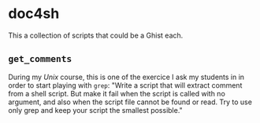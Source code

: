 # doc4sh

This a collection of scripts that could be a Ghist each.

## `get_comments`

During my _Unix_ course, this is one of the exercice I ask my students in
in order to start playing with `grep`: 
"Write a script that will extract comment from a shell script. But make it
fail when the script is called with no argument, and also when the script
file cannot be found or read. Try to use only grep and keep your script the
smallest possible."


